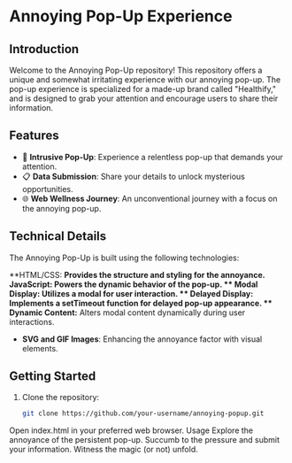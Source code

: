 # Annoying Pop-Up Experience

## Introduction

Welcome to the Annoying Pop-Up repository! This repository offers a unique and somewhat irritating experience with our annoying pop-up. The pop-up experience is specialized for a made-up brand called "Healthify," and is designed to grab your attention and encourage users to share their information.

## Features

- 🚀 **Intrusive Pop-Up**: Experience a relentless pop-up that demands your attention.
- 📋 **Data Submission**: Share your details to unlock mysterious opportunities.
- 🌐 **Web Wellness Journey**: An unconventional journey with a focus on the annoying pop-up.

## Technical Details

The Annoying Pop-Up is built using the following technologies:

**HTML/CSS: **Provides the structure and styling for the annoyance.
**JavaScript:** Powers the dynamic behavior of the pop-up.
   ** Modal Display: **Utilizes a modal for user interaction.
   ** Delayed Display**: Implements a setTimeout function for delayed pop-up appearance.
   ** Dynamic Content:** Alters modal content dynamically during user interactions.
- **SVG and GIF Images**: Enhancing the annoyance factor with visual elements.

## Getting Started

1. Clone the repository:

   ```bash
   git clone https://github.com/your-username/annoying-popup.git
Open index.html in your preferred web browser.
Usage
Explore the annoyance of the persistent pop-up.
Succumb to the pressure and submit your information.
Witness the magic (or not) unfold.
